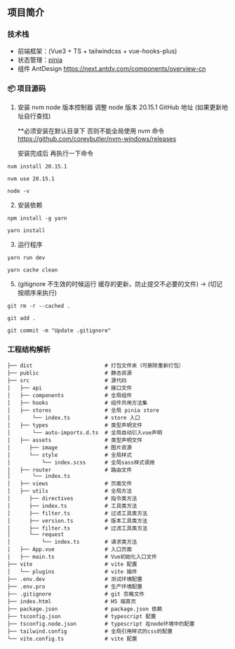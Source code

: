 ## 项目简介

### 技术栈

- 前端框架：(Vue3 + TS + tailwindcss + vue-hooks-plus)
- 状态管理：[pinia](https://pinia.vuejs.org/zh/)
- 组件 AntDesign https://next.antdv.com/components/overview-cn

### 📦 项目源码

1. 安装 nvm node 版本控制器 调整 node 版本 20.15.1
   GitHub 地址 (如果更新地址自行查找)

   \*\*必须安装在默认目录下 否则不能全局使用 nvm 命令
   https://github.com/coreybutler/nvm-windows/releases

   安装完成后 再执行一下命令

```shell
nvm install 20.15.1
```

```shell
nvm use 20.15.1
```

```shell
node -v
```

2. 安装依赖

```shell
npm install -g yarn
```

```shell
yarn install
```

3. 运行程序

```shell
yarn run dev
```

```shell
yarn cache clean
```

5.  (gitignore 不生效的时候运行 缓存的更新，防止提交不必要的文件) -> (切记按顺序来执行)

```shell
git rm -r --cached .
```

```shell
git add .
```

```shell
git commit -m "Update .gitignore"
```

### 工程结构解析

```
├── dist                       # 打包文件夹（可删除重新打包）
├── public                     # 静态资源
├── src                        # 源代码
│   ├── api                    # 接口文件
│   ├── components             # 全局组件
│   ├── hooks                  # 组件共用方法集
│   ├── stores                 # 全局 pinia store
│       └── index.ts           # store 入口
│   ├── types                  # 类型声明文件
│       └── auto-imports.d.ts  # 全局自动引入vue声明
│   ├── assets                 # 类型声明文件
│      ├── image               # 图片资源
│      └── style               # 全局样式
│          └── index.scss      # 全局sass样式调用
│   ├── router                 # 路由文件
│       └── index.ts
│   ├── views                  # 页面文件
│   ├── utils                  # 全局方法
│      ├── directives          # 指令类方法
│      ├── index.ts            # 工具类方法
│      ├── filter.ts           # 过滤工具类方法
│      ├── version.ts          # 版本工具类方法
│      ├── filter.ts           # 过滤工具类方法
│      └── request
│          └── index.ts        # 请求类方法
│   ├── App.vue                # 入口页面
│   ├── main.ts                # Vue初始化入口文件
├── vite                       # vite 配置
│   └── plugins                # vite 插件
├── .env.dev                   # 测试环境配置
├── .env.pro                   # 生产环境配置
├── .gitignore                 # git 忽略文件
├── index.html                 # H5 端首页
├── package.json               # package.json 依赖
├── tsconfig.json              # typescript 配置
├── tsconfig.node.json         # typescript 在node环境中的配置
├── tailwind.config            # 全局引用样式的css的配置
└── vite.config.ts             # vite 配置
```
